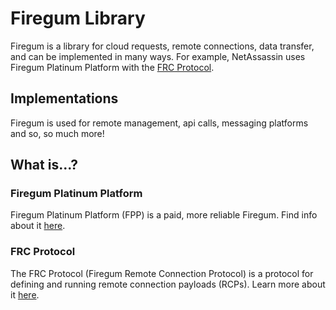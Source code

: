 # Firegum Library

Firegum is a library for cloud requests, remote connections, data transfer, and can be implemented in many ways. For example, NetAssassin uses Firegum Platinum Platform with the [FRC Protocol](https://firegum.fifly.org/wiki/frc-protocol).

## Implementations

Firegum is used for remote management, api calls, messaging platforms and so, so much more!

## What is...?

### Firegum Platinum Platform

Firegum Platinum Platform (FPP) is a paid, more reliable Firegum. Find info about it [here](https://firegum.fifly.org/fpp).

### FRC Protocol

The FRC Protocol (Firegum Remote Connection Protocol) is a protocol for defining and running remote connection payloads (RCPs). Learn more about it [here](https://firegum.fifly.org/wiki/frc-protocol).
